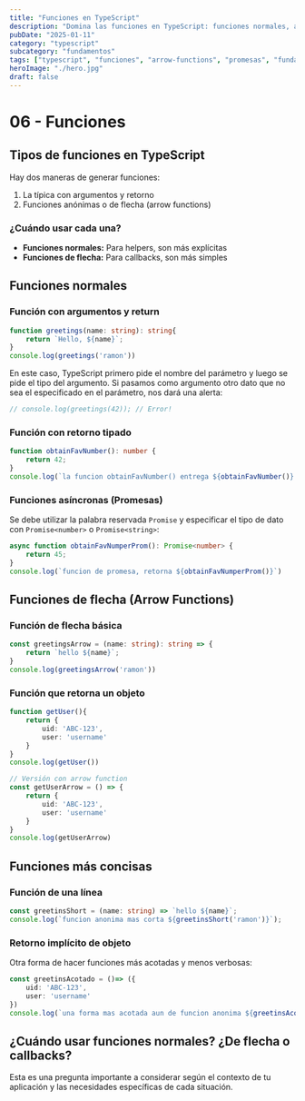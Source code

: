 ```yaml
---
title: "Funciones en TypeScript"
description: "Domina las funciones en TypeScript: funciones normales, arrow functions, tipado de parámetros y retornos, y cuándo usar cada tipo."
pubDate: "2025-01-11"
category: "typescript"
subcategory: "fundamentos"
tags: ["typescript", "funciones", "arrow-functions", "promesas", "fundamentos"]
heroImage: "./hero.jpg"
draft: false
---
```


# 06 - Funciones

## Tipos de funciones en TypeScript

Hay dos maneras de generar funciones:

1. La típica con argumentos y retorno
2. Funciones anónimas o de flecha (arrow functions)

### ¿Cuándo usar cada una?

- **Funciones normales:** Para helpers, son más explícitas
- **Funciones de flecha:** Para callbacks, son más simples

## Funciones normales

### Función con argumentos y return

```typescript
function greetings(name: string): string{
    return `Hello, ${name}`;
}
console.log(greetings('ramon'))
```

En este caso, TypeScript primero pide el nombre del parámetro y luego se pide el tipo del argumento. Si pasamos como argumento otro dato que no sea el especificado en el parámetro, nos dará una alerta:

```typescript
// console.log(greetings(42)); // Error!
```

### Función con retorno tipado

```typescript
function obtainFavNumber(): number {
    return 42;
}
console.log(`la funcion obtainFavNumber() entrega ${obtainFavNumber()} como retorno`)
```

### Funciones asíncronas (Promesas)

Se debe utilizar la palabra reservada `Promise` y especificar el tipo de dato con `Promise<number>` o `Promise<string>`:

```typescript
async function obtainFavNumperProm(): Promise<number> {
    return 45;
}
console.log(`funcion de promesa, retorna ${obtainFavNumperProm()}`)
```

## Funciones de flecha (Arrow Functions)

### Función de flecha básica

```typescript
const greetingsArrow = (name: string): string => {
    return `hello ${name}`;
}
console.log(greetingsArrow('ramon'))
```

### Función que retorna un objeto

```typescript
function getUser(){
    return {
        uid: 'ABC-123',
        user: 'username'
    }
}
console.log(getUser())

// Versión con arrow function
const getUserArrow = () => {
    return {
        uid: 'ABC-123',
        user: 'username'
    }
}
console.log(getUserArrow)
```

## Funciones más concisas

### Función de una línea

```typescript
const greetinsShort = (name: string) => `hello ${name}`;
console.log(`funcion anonima mas corta ${greetinsShort('ramon')}`);
```

### Retorno implícito de objeto

Otra forma de hacer funciones más acotadas y menos verbosas:

```typescript
const greetinsAcotado = ()=> ({
    uid: 'ABC-123',
    user: 'username'
})
console.log(`una forma mas acotada aun de funcion anonima ${greetinsAcotado()}`)
```

## ¿Cuándo usar funciones normales? ¿De flecha o callbacks?

Esta es una pregunta importante a considerar según el contexto de tu aplicación y las necesidades específicas de cada situación.
